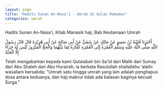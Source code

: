 ```yaml
---
layout: page
title: "Hadits Sunan An-Nasa'i - Umrah di bulan Ramadan"
categories: umrah
---
```


Hadits Sunan An-Nasa'i, Kitab Manasik haji, Bab Keutamaan Umrah

<p class="arab">
أَخْبَرَنَا قُتَيْبَةُ بْنُ سَعِيدٍ عَنْ مَالِكٍ عَنْ سُمَيٍّ عَنْ أَبِي صَالِحٍ عَنْ أَبِي هُرَيْرَةَ قَالَ قَالَ رَسُولُ اللَّهِ صَلَّى اللَّهُ عَلَيْهِ وَسَلَّمَ الْعُمْرَةُ إِلَى الْعُمْرَةِ كَفَّارَةٌ لِمَا بَيْنَهُمَا وَالْحَجُّ الْمَبْرُورُ لَيْسَ لَهُ جَزَاءٌ إِلَّا الْجَنَّةُ
</p>

Telah mengabarkan kepada kami Qutaiabah bin Sa'id dari Malik dari Sumay dari Abu Shaleh dari Abu Hurairah, ia berkata Rasulullah shallallahu 'alaihi wasallam bersabda; "Umrah satu hingga umrah yang lain adalah penghapus dosa antara keduanya, dan haji mabrur tidak ada balasan baginya kecuali Surga."

<!-- https://www.hadits.id/hadits/nasai/2582 -->